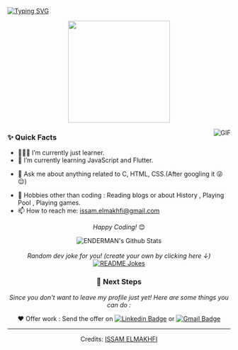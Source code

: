 
[![Typing SVG](https://readme-typing-svg.herokuapp.com?font=Robot-Bold&size=30&color=330033&center=true&vCenter=true&width=900&height=110&lines=Issam+ELMAKHFI;Programmer;Web+Designer;Tech-savvy+person+from+Mororroco)](https://git.io/typing-svg)

<p align="center">
  <img src="https://miro.medium.com/max/2048/1*OohqW5DGh9CQS4hLY5FXzA.png" height="230"/>
</p>


<img align="right" alt="GIF" src="https://media.giphy.com/media/MC6eSuC3yypCU/giphy.gif" />
  
### ✨ Quick Facts

- 👨🏽‍💻 I’m currently just learner.
- 🌱 I’m currently learning JavaScript and Flutter.
<!--- 🤔 I’m looking for help for my future MERN projects.-->
- 💬 Ask me about anything related to C, HTML, CSS.(After googling it 😜😌)
<!--- ⚡️ Fun-Fact: I sleep at 6am 🙃. -->
- 🎿 Hobbies other than coding : Reading blogs or about History , Playing Pool , Playing games.
- 📫 How to reach me: issam.elmakhfi@gmail.com

<div align="center">
  
<i>Happy Coding!</i> 😊

</div>

<div align="center">

<img align="center" src="https://github-readme-stats.vercel.app/api?username=issamelmakhfi&include_all_commits=true&count_private=true&show_icons=true&line_height=20&title_color=7A7ADB&icon_color=2234AE&text_color=D3D3D3&bg_color=0,000000,130F40" alt="ENDERMAN's Github Stats">

</br>
</br>
<i>Random dev joke for you! (create your own by clicking here ↓)</i><br>
<a href="https://readme-jokes.vercel.app"><img align="center" src="https://readme-jokes.vercel.app/api" alt="README Jokes"></a>


### 👣 Next Steps

_Since you don't want to leave my profile just yet! Here are some things you can do :_

❤️ Offer work : Send the offer on [![Linkedin Badge](https://img.shields.io/badge/-issam_elmakhfi-blue?style=flat-square&logo=Linkedin&logoColor=white&link=https://www.linkedin.com/in/issam-elmakhfi-a842871b4/)](https://www.linkedin.com/in/issam-elmakhfi-a842871b4/)
or [![Gmail Badge](https://img.shields.io/badge/-issam.elmakhfi@gmail.com-c14438?style=flat-square&logo=Gmail&logoColor=white&link=mailto:issam.elmakhfi@gmail.com)](mailto:issam.elmakhfi@gmail.com)

<!--
**ENDERMAN/issamelmakhfi** is a ✨ _special_ ✨ repository because its `README.md` (this file) appears on your GitHub profile.
Here are some ideas to get you started:
- 🔭 I’m currently working on ...
- 🌱 I’m currently learning ...
- 👯 I’m looking to collaborate on ...
- 🤔 I’m looking for help with ...
- 💬 Ask me about ...
- 📫 How to reach me: ...
- 😄 Pronouns: ...
- ⚡ Fun fact: ...
-->

-----
Credits: [ISSAM ELMAKHFI](https://github.com/issamelmakhfi)
